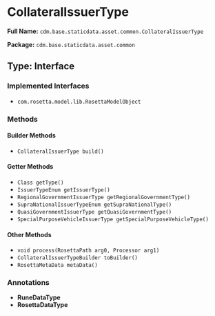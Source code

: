 # CollateralIssuerType

**Full Name:** `cdm.base.staticdata.asset.common.CollateralIssuerType`

**Package:** `cdm.base.staticdata.asset.common`

## Type: Interface

### Implemented Interfaces

- `com.rosetta.model.lib.RosettaModelObject`

### Methods

#### Builder Methods

- `CollateralIssuerType build()`

#### Getter Methods

- `Class getType()`
- `IssuerTypeEnum getIssuerType()`
- `RegionalGovernmentIssuerType getRegionalGovernmentType()`
- `SupraNationalIssuerTypeEnum getSupraNationalType()`
- `QuasiGovernmentIssuerType getQuasiGovernmentType()`
- `SpecialPurposeVehicleIssuerType getSpecialPurposeVehicleType()`

#### Other Methods

- `void process(RosettaPath arg0, Processor arg1)`
- `CollateralIssuerTypeBuilder toBuilder()`
- `RosettaMetaData metaData()`

### Annotations

- **RuneDataType**
- **RosettaDataType**

